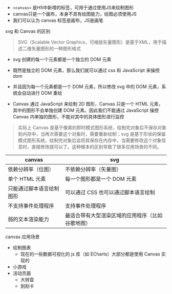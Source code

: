 - `<canvas>` 是H5中新增的标签，可用于通过使用JS来绘制图形
- canvas只是一个画布，本身不具有绘图能力，绘图必须使用JS
- 我们可以认为 canvas 标签是画布，JS是画笔

svg 和 Canvas 的区别
> SVG（Scalable Vector Graphics，可缩放矢量图形）是基于XML，用于描述二维矢量图形的一种图形格式

- svg 创建的每一个元素都是一个独立的 DOM 元素
- 既然是独立的 DOM 元素，那么我们就可以通过 css 和 JavaScript 来操控 dom
- 并且因为每一个元素都是一个 DOM 元素，所以修改 svg 中的 DOM 元素，系统会自动进行 DOM 重绘

- Canvas 通过 JavaScript 来绘制 2D 图形，Canvas 只是一个 HTML 元素，其中的图形不会单独创建 DOM 元素。因此我们不能通过 JavaScript 操控 Canvas 内单独的图形，不能对其中的具体图形进行监控

> 实际上 Canvas 是基于像素的即时模式图形系统，绘制完对象后不保存对象到内存中，当再次需要这个对象时，需要重新绘制；svg 是基于形状的保留模式图形系统，绘制完对象后会将其保存在内存中，当需要修改这个对象信息时，直接修改就可以了。这种根本的区别导致了很多应用场景的不同。

| canvas | svg |
|--------|-----|
|依赖分辨率（位图）|不依赖分辨率（矢量图）|
|单个 HTML 元素|每一个图形都是一个 DOM 元素|
|只能通过脚本语言绘制图形|可以通过 CSS 也可以通过脚本语言绘制|
|不支持事件处理程序|支持事件处理程序|
|弱的文本渲染能力|最适合带有大型渲染区域的应用程序（比如谷歌地图）|

canvas 应用场景
- 绘制图表
  - 现在的一些数据可视化的 js 库（如 ECharts）大部分都是使用 Canvas 实现的
- 小游戏
- 活动页面
  - 大转盘
  - 刮刮卡
